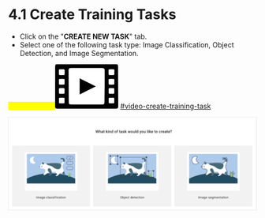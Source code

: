 # 4.1 Create Training Tasks

* Click on the "**CREATE NEW TASK**" tab.
* Select one of the following task type: Image Classification, Object Detection, and Image Segmentation.

<mark style="color:yellow;">Tutorial Video:</mark><img src="../../.gitbook/assets/video-icon-small.jpg" alt="" data-size="line"> [#video-create-training-task](../../tutorial-videos/model-training-inference.md#video-create-training-task "mention")

![](../../.gitbook/assets/con-4-1-1.png)
